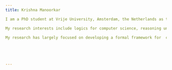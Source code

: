 ```yaml
---
title: Krishna Manoorkar

I am a PhD student at Vrije University, Amsterdam, the Netherlands as the School of Business and Economics under supervision of Prof.Alessandra Palmigiano and Prof. Nachoem Wijnberg. My research focuses on logic and its applications to theoretical computer science. 

My research interests include logics for computer science, reasoning under uncertainty, knowledge representation and reasoning,  non-classical logics, modal logics, dynamic logics.  On the theoretical side, I have worked on correspondence theory, and  algebraic proof theory for different  logics, while on more practical side I have worked on applications of these logics to computer science and social sciences. 

My research has largely focused on developing a formal framework for  categorization and logics for reasoning about categories and decision-making with applications to  computer science. With my co-authors  have used  this framework to formalize reasoning about approximate/fuzzy categories or categorization with incomplete or uncertain information, description logics for knowledge about categorzation, categorizations parametrized by epistemic attitudes of agents, defeasible rerasoning about categories and explored its application to categorization algorithms. 





---
```



